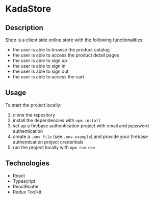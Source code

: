# KadaStore

## Description

Shop is a client side online store with the following functionalities:

- the user is able to browse the product catalog
- the user is able to access the product detail pages
- the user is able to sign up
- the user is able to sign in
- the user is able to sign out
- the user is able to access the cart

## Usage

To start the project locally:

1. clone the repository
2. install the dependencies with `npm install`
3. set up a firebase authentication project with email and password authentication
4. create a `.env file` (see `.env.example`) and provide your firebase authentication project credentials
5. run the project locally with `npm run dev`

## Technologies

- React
- Typescript
- ReactRouter
- Redux Toolkit
